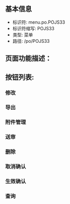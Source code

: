
## 基本信息

- 标识符: menu.po.POJS33
- 标识符缩写: POJS33
- 类型: 菜单
- 路径: /po/POJS33

## 页面功能描述：





## 按钮列表:


### 修改



### 导出



### 附件管理



### 送审



### 删除



### 取消确认



### 生效确认



### 查询


